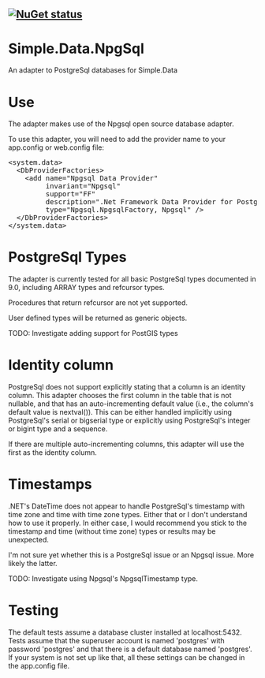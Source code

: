 [![NuGet status](https://img.shields.io/nuget/v/MediaInfo.Wrapper.svg)](https://www.nuget.org/packages/MediaInfo.Wrapper)
--
# Simple.Data.NpgSql
An adapter to PostgreSql databases for Simple.Data

# Use
The adapter makes use of the Npgsql open source database adapter. 

To use this adapter, you will need to add the provider name to your app.config or web.config file:

<pre>&lt;system.data&gt;
  &lt;DbProviderFactories&gt;
    &lt;add name="Npgsql Data Provider"
         invariant="Npgsql"
         support="FF"
         description=".Net Framework Data Provider for Postgresql Server"
         type="Npgsql.NpgsqlFactory, Npgsql" /&gt;
  &lt;/DbProviderFactories&gt;
&lt;/system.data&gt;
</pre>
  
# PostgreSql Types
The adapter is currently tested for all basic PostgreSql types documented in 9.0, including ARRAY types and refcursor types.  

Procedures that return refcursor are not yet supported.

User defined types will be returned as generic objects.

TODO: Investigate adding support for PostGIS types

# Identity column
PostgreSql does not support explicitly stating that a column is an identity column.  This adapter chooses the first column in the table that is not nullable, and that has an auto-incrementing default value (i.e., the column's default value is nextval(<some sequence>)).  This can be either handled implicitly using PostgreSql's serial or bigserial type or explicitly using PostgreSql's integer or bigint type and a sequence.

If there are multiple auto-incrementing columns, this adapter will use the first as the identity column.

# Timestamps
.NET's DateTime does not appear to handle PostgreSql's timestamp with time zone and time with time zone types.  Either that or I don't understand how to use it properly.  In either case, I would recommend you stick to the timestamp and time (without time zone) types or results may be unexpected.

I'm not sure yet whether this is a PostgreSql issue or an Npgsql issue.  More likely the latter.

TODO: Investigate using Npgsql's NpgsqlTimestamp type.


# Testing
The default tests assume a database cluster installed at localhost:5432.
Tests assume that the superuser account is named 'postgres' with password 'postgres' and that there is a default database named 'postgres'.  If your system is not set up like that, all these settings can be changed in the app.config file.

